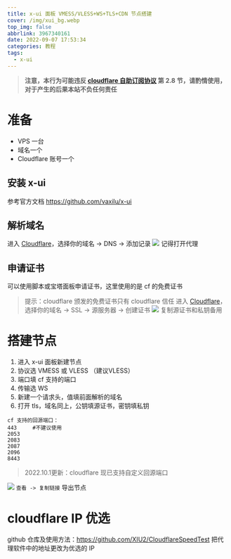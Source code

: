 ```yaml
---
title: x-ui 面板 VMESS/VLESS+WS+TLS+CDN 节点搭建
cover: /img/xui_bg.webp
top_img: false
abbrlink: 3967340161
date: 2022-09-07 17:53:34
categories: 教程
tags: 
  - x-ui
---
```

>**注意，本行为可能违反 [cloudflare 自助订阅协议](https://www.cloudflare.com/terms/) 第 2.8 节，请酌情使用，对于产生的后果本站不负任何责任**
# 准备
- VPS 一台
- 域名一个
- Cloudflare 账号一个
## 安装 x-ui
参考官方文档 https://github.com/vaxilu/x-ui
## 解析域名
进入 [Cloudflare](https://dash.cloudflare.com)，选择你的域名 -> DNS -> 添加记录
![](/img/xui.webp)
记得打开代理
## 申请证书
可以使用脚本或宝塔面板申请证书，这里使用的是 cf 的免费证书
>提示：cloudflare 颁发的免费证书只有 cloudflare 信任
进入 [Cloudflare](https://dash.cloudflare.com)，选择你的域名 -> SSL -> 源服务器 -> 创建证书
![](/img/xui1.webp)
复制源证书和私钥备用
# 搭建节点
1. 进入 x-ui 面板新建节点
2. 协议选 VMESS 或 VLESS （建议VLESS）
3. 端口填 cf 支持的端口
4. 传输选 WS
5. 新建一个请求头，值填前面解析的域名
6. 打开 tls，域名同上，公钥填源证书，密钥填私钥
```
cf 支持的回源端口：
443     #不建议使用
2053
2083
2087
2096
8443
```
>2022.10.1更新：cloudflare 现已支持自定义回源端口

![](/img/xui2.webp)
`查看 -> 复制链接` 导出节点
# cloudflare IP 优选
github 仓库及使用方法：https://github.com/XIU2/CloudflareSpeedTest
把代理软件中的地址更改为优选的 IP